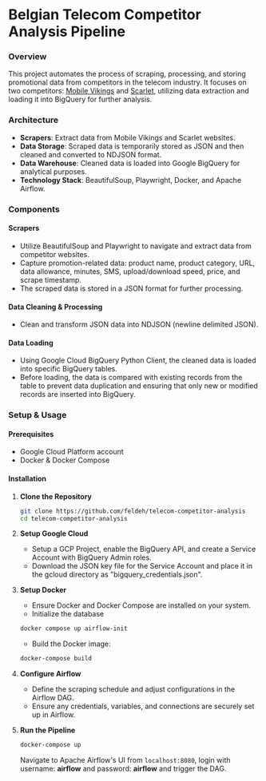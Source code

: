 # Belgian Telecom Competitor Analysis Pipeline

### Overview

This project automates the process of scraping, processing, and storing promotional data from competitors in the telecom industry. It focuses on two competitors: [Mobile Vikings](https://mobilevikings.be/en/) and [Scarlet](https://www.scarlet.be/en/homepage/), utilizing data extraction and loading it into BigQuery for further analysis.

### Architecture

- **Scrapers**: Extract data from Mobile Vikings and Scarlet websites.
- **Data Storage**: Scraped data is temporarily stored as JSON and then cleaned and converted to NDJSON format.
- **Data Warehouse**: Cleaned data is loaded into Google BigQuery for analytical purposes.
- **Technology Stack**: BeautifulSoup, Playwright, Docker, and Apache Airflow.

### Components

#### Scrapers

- Utilize BeautifulSoup and Playwright to navigate and extract data from competitor websites.
- Capture promotion-related data: product name, product category, URL, data allowance, minutes, SMS, upload/download speed, price, and scrape timestamp.
- The scraped data is stored in a JSON format for further processing.

#### Data Cleaning & Processing

- Clean and transform JSON data into NDJSON (newline delimited JSON).

#### Data Loading

- Using Google Cloud BigQuery Python Client, the cleaned data is loaded into specific BigQuery tables.
- Before loading, the data is compared with existing records from the table to prevent data duplication and ensuring that only new or modified records are inserted into BigQuery.

### Setup & Usage

#### Prerequisites

- Google Cloud Platform account
- Docker & Docker Compose

#### Installation

1. **Clone the Repository**
   ```sh
   git clone https://github.com/feldeh/telecom-competitor-analysis
   cd telecom-competitor-analysis
   ```
2. **Setup Google Cloud**

   - Setup a GCP Project, enable the BigQuery API, and create a Service Account with BigQuery Admin roles.
   - Download the JSON key file for the Service Account and place it in the gcloud directory as "bigquery_credentials.json".

3. **Setup Docker**

   - Ensure Docker and Docker Compose are installed on your system.
   - Initialize the database

   ```sh
   docker compose up airflow-init
   ```

   - Build the Docker image:

   ```sh
   docker-compose build
   ```

4. **Configure Airflow**

   - Define the scraping schedule and adjust configurations in the Airflow DAG.
   - Ensure any credentials, variables, and connections are securely set up in Airflow.

5. **Run the Pipeline**
   ```sh
   docker-compose up
   ```
   Navigate to Apache Airflow's UI from `localhost:8080`, login with username: **airflow** and password: **airflow** and trigger the DAG.
